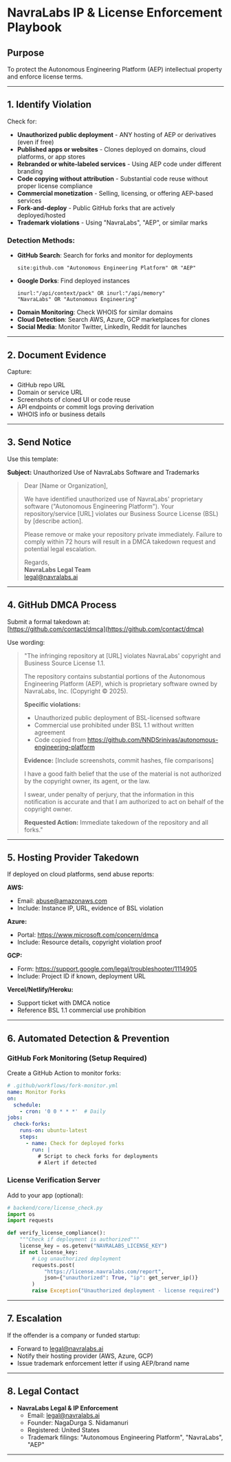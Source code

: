 # NavraLabs IP & License Enforcement Playbook

## Purpose

To protect the Autonomous Engineering Platform (AEP) intellectual property and enforce license terms.

---

## 1. Identify Violation

Check for:
- **Unauthorized public deployment** - ANY hosting of AEP or derivatives (even if free)
- **Published apps or websites** - Clones deployed on domains, cloud platforms, or app stores
- **Rebranded or white-labeled services** - Using AEP code under different branding
- **Code copying without attribution** - Substantial code reuse without proper license compliance
- **Commercial monetization** - Selling, licensing, or offering AEP-based services
- **Fork-and-deploy** - Public GitHub forks that are actively deployed/hosted
- **Trademark violations** - Using "NavraLabs", "AEP", or similar marks

### Detection Methods:
- **GitHub Search**: Search for forks and monitor for deployments
  ```
  site:github.com "Autonomous Engineering Platform" OR "AEP"
  ```
- **Google Dorks**: Find deployed instances
  ```
  inurl:"/api/context/pack" OR inurl:"/api/memory"
  "NavraLabs" OR "Autonomous Engineering"
  ```
- **Domain Monitoring**: Check WHOIS for similar domains
- **Cloud Detection**: Search AWS, Azure, GCP marketplaces for clones
- **Social Media**: Monitor Twitter, LinkedIn, Reddit for launches

---

## 2. Document Evidence

Capture:
- GitHub repo URL
- Domain or service URL
- Screenshots of cloned UI or code reuse
- API endpoints or commit logs proving derivation
- WHOIS info or business details

---

## 3. Send Notice

Use this template:

**Subject:** Unauthorized Use of NavraLabs Software and Trademarks

> Dear [Name or Organization],
>
> We have identified unauthorized use of NavraLabs' proprietary software ("Autonomous Engineering Platform").
> Your repository/service [URL] violates our Business Source License (BSL) by [describe action].
>
> Please remove or make your repository private immediately. Failure to comply within 72 hours will result
> in a DMCA takedown request and potential legal escalation.
>
> Regards,  
> **NavraLabs Legal Team**  
> legal@navralabs.ai

---

## 4. GitHub DMCA Process

Submit a formal takedown at:  
[https://github.com/contact/dmca](https://github.com/contact/dmca)

Use wording:
> "The infringing repository at [URL] violates NavraLabs' copyright and Business Source License 1.1.
> 
> The repository contains substantial portions of the Autonomous Engineering Platform (AEP), which is proprietary software owned by NavraLabs, Inc. (Copyright © 2025).
> 
> **Specific violations:**
> - Unauthorized public deployment of BSL-licensed software
> - Commercial use prohibited under BSL 1.1 without written agreement
> - Code copied from https://github.com/NNDSrinivas/autonomous-engineering-platform
> 
> **Evidence:** [Include screenshots, commit hashes, file comparisons]
> 
> I have a good faith belief that the use of the material is not authorized by the copyright owner, its agent, or the law.
> 
> I swear, under penalty of perjury, that the information in this notification is accurate and that I am authorized to act on behalf of the copyright owner.
> 
> **Requested Action:** Immediate takedown of the repository and all forks."

---

## 5. Hosting Provider Takedown

If deployed on cloud platforms, send abuse reports:

**AWS:**
- Email: abuse@amazonaws.com
- Include: Instance IP, URL, evidence of BSL violation

**Azure:**
- Portal: https://www.microsoft.com/concern/dmca
- Include: Resource details, copyright violation proof

**GCP:**
- Form: https://support.google.com/legal/troubleshooter/1114905
- Include: Project ID if known, deployment URL

**Vercel/Netlify/Heroku:**
- Support ticket with DMCA notice
- Reference BSL 1.1 commercial use prohibition

---

## 6. Automated Detection & Prevention

### GitHub Fork Monitoring (Setup Required)

Create a GitHub Action to monitor forks:

```yaml
# .github/workflows/fork-monitor.yml
name: Monitor Forks
on:
  schedule:
    - cron: '0 0 * * *'  # Daily
jobs:
  check-forks:
    runs-on: ubuntu-latest
    steps:
      - name: Check for deployed forks
        run: |
          # Script to check forks for deployments
          # Alert if detected
```

### License Verification Server

Add to your app (optional):
```python
# backend/core/license_check.py
import os
import requests

def verify_license_compliance():
    """Check if deployment is authorized"""
    license_key = os.getenv("NAVRALABS_LICENSE_KEY")
    if not license_key:
        # Log unauthorized deployment
        requests.post(
            "https://license.navralabs.com/report",
            json={"unauthorized": True, "ip": get_server_ip()}
        )
        raise Exception("Unauthorized deployment - license required")
```

---

## 7. Escalation

If the offender is a company or funded startup:
- Forward to legal@navralabs.ai
- Notify their hosting provider (AWS, Azure, GCP)
- Issue trademark enforcement letter if using AEP/brand name

---

## 8. Legal Contact

- **NavraLabs Legal & IP Enforcement**
  - Email: legal@navralabs.ai
  - Founder: NagaDurga S. Nidamanuri  
  - Registered: United States  
  - Trademark filings: "Autonomous Engineering Platform", "NavraLabs", "AEP"

---
